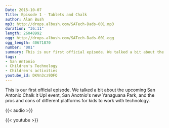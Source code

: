 ```yaml
---
Date: 2015-10-07
Title: Episode 1 - Tablets and Chalk
author: Alan Bush
mp3: http://drops.albush.com/SATech-Dads-001.mp3
duration: "36:11"
length: 26048992
ogg: http://drops.albush.com/SATech-Dads-001.ogg
ogg_length: 40671870
number: "001"
summary: This is our first official episode. We talked a bit about the upcoming San Antonio Chalk it Up! event, and the pros and cons of different platforms for kids to work with technology.
tags:
- San Antonio
- Children's Technology
- Children's activities
youtube_id: DKVn3cz9DFQ
---
```


This is our first official episode. We talked a bit about the upcoming San Antonio Chalk it Up! event, San Anotnio's new Yanaguana Park, and the pros and cons of different platforms for kids to work with technology.

<!--more-->
{{< audio >}}

{{< youtube >}}
